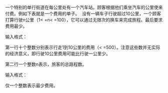 一个特别的单行街道在每公里处有一个汽车站。顾客根据他们乘坐汽车的公里使来付费。例如下表就是一个费用的单子。  没有一辆车子行驶超过10公里，一个顾客打算行驶n公里（1< =n< =100），它可以通过无限次的换车来完成旅程。最后要求费用最少。

输入格式：

第一行十个整数分别表示行走1到10公里的费用（< =500）。注意这些数并无实际的经济意义，即行驶10公里费用可能比行驶一公里少。

第二行一个整数n表示，旅客的总路程数。

输入格式：

仅一个整数表示最少费用。
